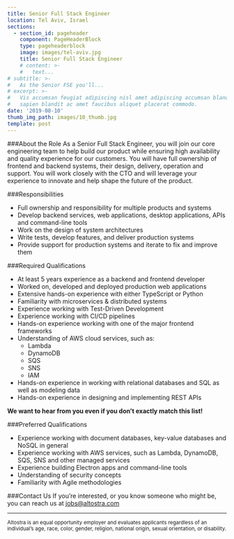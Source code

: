 ```yaml
---
title: Senior Full Stack Engineer
location: Tel Aviv, Israel
sections:
  - section_id: pageheader
    component: PageHeaderBlock
    type: pageheaderblock
    image: images/tel-aviv.jpg
    title: Senior Full Stack Engineer
    # content: >-
    #   text...
# subtitle: >-
#   As the Senior FSE you'll...
# excerpt: >-
#   Vis accumsan feugiat adipiscing nisl amet adipiscing accumsan blandit accumsan
#   sapien blandit ac amet faucibus aliquet placerat commodo.
date: '2019-08-10'
thumb_img_path: images/10_thumb.jpg
template: post
---
```


###About the Role
As a Senior Full Stack Engineer, you will join our core engineering team to help build our product while ensuring high availability and quality experience for our customers. You will have full ownership of frontend and backend systems, their design, delivery, operation and support. You will work closely with the CTO and will leverage your experience to innovate and help shape the future of the product.

###Responsibilities
- Full ownership and responsibility for multiple products and systems
- Develop backend services, web applications, desktop applications, APIs and command-line tools
- Work on the design of system architectures
- Write tests, develop features, and deliver production systems
- Provide support for production systems and iterate to fix and improve them

###Required Qualifications
- At least 5 years experience as a backend and frontend developer
- Worked on, developed and deployed production web applications
- Extensive hands-on experience with either TypeScript or Python
- Familiarity with microservices & distributed systems
- Experience working with Test-Driven Development
- Experience working with CI/CD pipelines
- Hands-on experience working with one of the major frontend frameworks
- Understanding of AWS cloud services, such as:
    - Lambda
    - DynamoDB
    - SQS
    - SNS
    - IAM
- Hands-on experience in working with relational databases and SQL as well as modeling data
- Hands-on experience in designing and implementing REST APIs

**We want to hear from you even if you don’t exactly match this list!**

###Preferred Qualifications
- Experience working with document databases, key-value databases and NoSQL in general
- Experience working with AWS services, such as Lambda, DynamoDB, SQS, SNS and other managed services
- Experience building Electron apps and command-line tools
- Understanding of security concepts
- Familiarity with Agile methodologies

###Contact Us
If you’re interested, or you know someone who might be, you can reach us at [jobs@altostra.com](mailto:jobs@altostra.com)

---

<sub>Altostra is an equal opportunity employer and evaluates applicants regardless of an individual’s age, race, color, gender, religion, national origin, sexual orientation, or disability.</sub>
